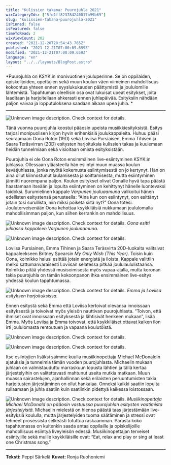 ```yaml
---
title: "Kulissien takana: Puurojuhla 2021"
wixCategoryIds: ["5fd1ff823784240017b99b69"]
slug: "kulissien-takana-puurojuhla-2021"
isPinned: false
isFeatured: false
timeToRead: 2
wixViewCount: 202
created: "2021-12-20T20:54:43.765Z"
published: "2021-12-21T07:00:09.659Z"
modified: "2021-12-21T07:00:09.659Z"
language: "en"
layout: "../../layouts/BlogPost.astro"
---
```

<span style="textAlignment:center;"></span>
*Puurojuhla on KSYK:in monivuotinen jouluperinne. Se on oppilaiden, opiskelijoiden, opettajien sekä muun koulun väen viimeinen mahdollisuus kokoontua yhteen ennen syyslukukauden päättymistä ja joululomille lähtemistä. Tapahtuman oleellisin osa ovat lukuisat upeat esitykset, joita laaditaan ja harjoitellaan ahkerasti ennen juhlapäivää. Esityksiin nähdään paljon vaivaa ja lopputuloksena saadaan aikaan upea juhla. *

---

![Unknown image description. Check context for details.](https://static.wixstatic.com/media/07242a_c948b469168e4bbeadadc5b73b955e6a~mv2.jpg) <!-- Original name: puurojuhla_bts_peppi_8.JPG -->

Tänä vuonna puurojuhla koostui pääosin upeista musiikkiesityksistä. Esitys tarjosi monipuolisen kirjon hyvin erihenkisiä joulukappaleita. Huhuu pääsi seuraamaan Oona Roton (19D) sekä Loviisa Pursiaisen, Emma Tihisen ja Saara Teräsvirran (20D) esitysten harjoituksia kulissien takaa ja kuulemaan heidän tunnelmiaan sekä visioitaan omista esityksistään.&nbsp;

Puurojuhla ei ole Oona Roton ensimmäinen live-esiintyminen KSYK:in juhlassa. Ollessaan yläasteella hän esiintyi muun muassa koulun kevätjuhlassa, jonka myötä kokemusta esiintymisestä on jo kertynyt. Hän on aina ollut kiinnostunut laulamisesta ja soittamisesta, mutta esiintyminen jännitti nuorempana paljon. Koulun esitykset olivat Oonalle hyvä tapa päästä haastamaan itseään ja lopulta esiintyminen on kehittynyt hänelle luontevaksi taidoksi. Surumielinen kappale *Varpunen jouluaamuna* valikoitui hänen edellisten esitystensä perusteella: “Aina kun oon esiintynyt, oon esittänyt jotain tosi surullista, niin miksi poiketa siitä nyt?” Oona totesi. Jouluterveisenään Oona kehottaa ksykkiläisiä nukkumaan joululomalla mahdollisimman paljon, kun siihen kerrankin on mahdollisuus.


![Unknown image description. Check context for details.](https://static.wixstatic.com/media/07242a_4f60ab66ff4c40f183d5cdf37a59ee12~mv2.jpg) <!-- Original name: puurojuhla_bts_peppi_1.jpg -->
<span style="textAlignment:center;">*Oona esitti juhlassa kappaleen Varpunen jouluaamuna.*</span>


![Unknown image description. Check context for details.](https://static.wixstatic.com/media/07242a_cadfb19205424102872912251273344d~mv2.jpg) <!-- Original name: puurojuhla_bts_peppi_6.jpg -->

Loviisa Pursiainen, Emma Tihinen ja Saara Teräsvirta 20D-luokalta valitsivat kappaleekseen Britney Spearsin *My Only Wish (This Year)*. Toisin kuin Oona, kolmikko halusi esittää jotain energistä ja iloista. Kappale valittiin melko sattumanvaraisesti Loviisan selatessa pitkää joululaululistaansa. Kolmikko pitää yhdessä musisoimisesta myös vapaa-ajalla, mutta koronan takia puurojuhla on tämän kokoonpanon ihka ensimmäinen live-esitys yhdessä koulun tapahtumassa.&nbsp;


![Unknown image description. Check context for details.](https://static.wixstatic.com/media/07242a_e2e089e7cc9b4026a2c1e39a84b03228~mv2.jpg) <!-- Original name: puurojuhla_bts_peppi_5.jpg -->
<span style="textAlignment:center;">*Emma ja Loviisa esityksen harjoituksissa.*</span>

Ennen esitystä sekä Emma että Loviisa kertoivat olevansa innoissaan esityksestä ja toivoivat myös yleisön nauttivan puurojuhlasta. “Toivon, että ihmiset ovat innoissaan esityksestä ja lähtisivät henkeen mukaan”, lisää Emma. Myös Loviisa ja Emma toivovat, että ksykkiläiset ottavat kaiken ilon irti joululomasta rentoutuen ja vapaana koulutöistä.&nbsp;


![Unknown image description. Check context for details.](https://static.wixstatic.com/media/07242a_d25b5cbe65174f73816ae7b334a067c1~mv2.jpg) <!-- Original name: puurojuhla_bts_peppi_2.jpg -->


![Unknown image description. Check context for details.](https://static.wixstatic.com/media/07242a_9c961494b009490babba667d10e2f325~mv2.jpg) <!-- Original name: puurojuhla_bts_peppi_3.jpg -->

Itse esiintyjien lisäksi saimme kuulla musiikinopettaja Michael McDonaldin ajatuksia ja tunnelmia tämän vuoden puurojuhlasta. Michaelin mukaan juhlaan on valmistauduttu marraskuun lopusta lähtien ja tällä kertaa järjestelyihin on valitettavasti mahtunut useita mutkia matkaan. Muun muassa sairastelujen, ajanhallinnan sekä erilaisten peruuntumisten takia harjoitusten järjestäminen on ollut hankalaa. Onneksi kaikki saatiin lopulta rullaamaan ja juhla saatiin kuin saatiinkin pidettyä kaikessa loistossaan.


![Unknown image description. Check context for details.](https://static.wixstatic.com/media/07242a_504c4ad43a9a451d837cba72f5ff9615~mv2.jpg) <!-- Original name: puurojuhla_bts_peppi_4.jpg -->
<span style="textAlignment:center;">*Musiikinopettaja Michael McDonald on pääosin vastuussa puurojuhlan esitysten vaatimista järjestelyistä.*</span>
<span style="textAlignment:center;"></span>
Michaelin mielestä on hienoa päästä taas järjestämään live-esityksiä koululla, mutta järjestelyiden tuoma säätäminen ja stressi ovat tehneet prosessista selkeästi totuttua raskaamman. Parasta koko tapahtumassa on kuitenkin saada antaa oppilaille ja opiskelijoille mahdollisuus esiintyä liveyleisön edessä. Musiikinopettajan terveiset esiintyjille sekä muille ksykkiläisille ovat: “Eat, relax and play or sing at least one Christmas song.”

---

**Teksti:** Peppi Särkelä
**Kuvat:** Ronja Ruohoniemi



